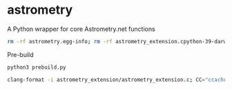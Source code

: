 # astrometry
A Python wrapper for core Astrometry.net functions

```sh
rm -rf astrometry.egg-info; rm -rf astrometry_extension.cpython-39-darwin.so; rm -rf build; python3 setup.py develop
```

Pre-build
```sh
python3 prebuild.py
```

```sh
clang-format -i astrometry_extension/astrometry_extension.c; CC="ccache clang" python3 setup.py develop --disable-lto;
```